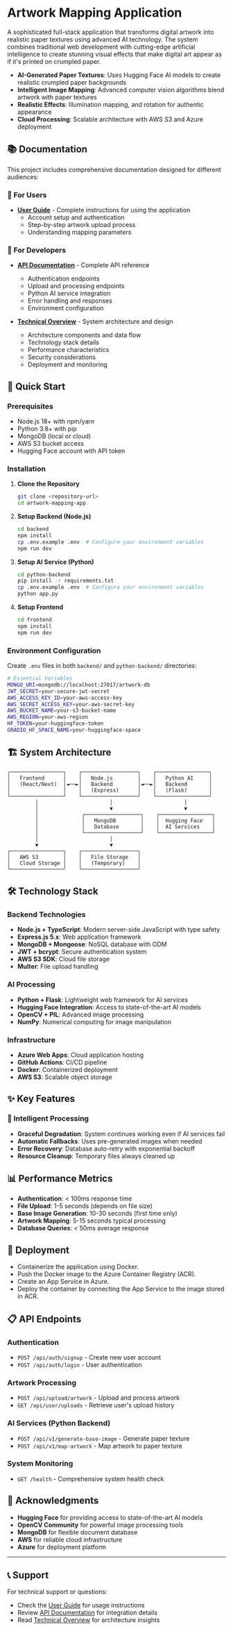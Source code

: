 # Artwork Mapping Application

A sophisticated full-stack application that transforms digital artwork into realistic paper textures using advanced AI technology. The system combines traditional web development with cutting-edge artificial intelligence to create stunning visual effects that make digital art appear as if it's printed on crumpled paper.

- **AI-Generated Paper Textures**: Uses Hugging Face AI models to create realistic crumpled paper backgrounds
- **Intelligent Image Mapping**: Advanced computer vision algorithms blend artwork with paper textures
- **Realistic Effects**: Illumination mapping, and rotation for authentic appearance
- **Cloud Processing**: Scalable architecture with AWS S3 and Azure deployment

## 📚 Documentation

This project includes comprehensive documentation designed for different audiences:

### 📖 For Users
- **[User Guide](USER_GUIDE.md)** - Complete instructions for using the application
  - Account setup and authentication
  - Step-by-step artwork upload process
  - Understanding mapping parameters

### 🔧 For Developers
- **[API Documentation](API_DOCUMENTATION.md)** - Complete API reference
  - Authentication endpoints
  - Upload and processing endpoints
  - Python AI service integration
  - Error handling and responses
  - Environment configuration

- **[Technical Overview](TECHNICAL_OVERVIEW.md)** - System architecture and design
  - Architecture components and data flow
  - Technology stack details
  - Performance characteristics
  - Security considerations
  - Deployment and monitoring

## 🚀 Quick Start

### Prerequisites
- Node.js 18+ with npm/yarn
- Python 3.8+ with pip
- MongoDB (local or cloud)
- AWS S3 bucket access
- Hugging Face account with API token

### Installation

1. **Clone the Repository**
   ```bash
   git clone <repository-url>
   cd artwork-mapping-app
   ```

2. **Setup Backend (Node.js)**
   ```bash
   cd backend
   npm install
   cp .env.example .env  # Configure your environment variables
   npm run dev
   ```

3. **Setup AI Service (Python)**
   ```bash
   cd python-backend
   pip install -r requirements.txt
   cp .env.example .env  # Configure your environment variables
   python app.py
   ```

4. **Setup Frontend**
   ```bash
   cd frontend
   npm install
   npm run dev
   ```

### Environment Configuration

Create `.env` files in both `backend/` and `python-backend/` directories:

```bash
# Essential Variables
MONGO_URI=mongodb://localhost:27017/artwork-db
JWT_SECRET=your-secure-jwt-secret
AWS_ACCESS_KEY_ID=your-aws-access-key
AWS_SECRET_ACCESS_KEY=your-aws-secret-key
AWS_BUCKET_NAME=your-s3-bucket-name
AWS_REGION=your-aws-region
HF_TOKEN=your-huggingface-token
GRADIO_HF_SPACE_NAME=your-huggingface-space
```

## 🏗️ System Architecture

```
┌─────────────────┐    ┌──────────────────┐    ┌─────────────────┐
│   Frontend      │    │   Node.js        │    │   Python AI     │
│   (React/Next)  │◄──►│   Backend        │◄──►│   Backend       │
│                 │    │   (Express)      │    │   (Flask)       │
└─────────────────┘    └──────────────────┘    └─────────────────┘
         │                       │                       │
         │                       ▼                       ▼
         │              ┌──────────────────┐    ┌─────────────────┐
         │              │   MongoDB        │    │  Hugging Face   │
         │              │   Database       │    │  AI Services    │
         │              └──────────────────┘    └─────────────────┘
         │                       │
         ▼                       ▼
┌─────────────────┐    ┌──────────────────┐
│   AWS S3        │    │   File Storage   │
│   Cloud Storage │    │   (Temporary)    │
└─────────────────┘    └──────────────────┘
```

## 🛠️ Technology Stack

### Backend Technologies
- **Node.js + TypeScript**: Modern server-side JavaScript with type safety
- **Express.js 5.x**: Web application framework
- **MongoDB + Mongoose**: NoSQL database with ODM
- **JWT + bcrypt**: Secure authentication system
- **AWS S3 SDK**: Cloud file storage
- **Multer**: File upload handling

### AI Processing
- **Python + Flask**: Lightweight web framework for AI services
- **Hugging Face Integration**: Access to state-of-the-art AI models
- **OpenCV + PIL**: Advanced image processing
- **NumPy**: Numerical computing for image manipulation

### Infrastructure
- **Azure Web Apps**: Cloud application hosting
- **GitHub Actions**: CI/CD pipeline
- **Docker**: Containerized deployment
- **AWS S3**: Scalable object storage

## ✨ Key Features

 

### 🎯 Intelligent Processing
- **Graceful Degradation**: System continues working even if AI services fail
- **Automatic Fallbacks**: Uses pre-generated images when needed
- **Error Recovery**: Database auto-retry with exponential backoff
- **Resource Cleanup**: Temporary files always cleaned up


## 📊 Performance Metrics

- **Authentication**: < 100ms response time
- **File Upload**: 1-5 seconds (depends on file size)
- **Base Image Generation**: 10-30 seconds (first time only)
- **Artwork Mapping**: 5-15 seconds typical processing
- **Database Queries**: < 50ms average response

## 🔄 Deployment
- Containerize the application using Docker.
- Push the Docker image to the Azure Container Registry (ACR).
- Create an App Service in Azure.
- Deploy the container by connecting the App Service to the image stored in ACR.

## 📋 API Endpoints

### Authentication
- `POST /api/auth/signup` - Create new user account
- `POST /api/auth/login` - User authentication

### Artwork Processing
- `POST /api/upload/artwork` - Upload and process artwork
- `GET /api/user/uploads` - Retrieve user's upload history

### AI Services (Python Backend)
- `POST /api/v1/generate-base-image` - Generate paper texture
- `POST /api/v1/map-artwork` - Map artwork to paper texture

### System Monitoring
- `GET /health` - Comprehensive system health check


## 🙏 Acknowledgments

- **Hugging Face** for providing access to state-of-the-art AI models
- **OpenCV Community** for powerful image processing tools
- **MongoDB** for flexible document database
- **AWS** for reliable cloud infrastructure
- **Azure** for deployment platform

---

## 📞 Support

For technical support or questions:
- Check the [User Guide](USER_GUIDE.md) for usage instructions
- Review [API Documentation](API_DOCUMENTATION.md) for integration details
- Read [Technical Overview](TECHNICAL_OVERVIEW.md) for architecture insights

